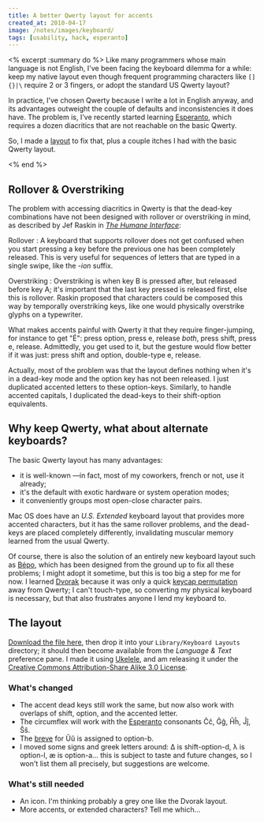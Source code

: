 ```yaml
---
title: A better Qwerty layout for accents
created_at: 2010-04-17
image: /notes/images/keyboard/
tags: [usability, hack, esperanto]
---
```

<% excerpt :summary do %>
Like many programmers whose main language is not English, I've been facing the keyboard dilemma for a while:
keep my native layout even though frequent programming characters like `[]{}|\` require 2 or 3 fingers, or adopt the standard US Qwerty layout?

In practice, I've chosen Qwerty because I write a lot in English anyway, and its advantages outweight the couple of defaults and inconsistencies it does have. The problem is, I've recently started learning [Esperanto][], which requires a dozen diacritics that are not reachable on the basic Qwerty.

So, I made a [layout][] to fix that, plus a couple itches I had with the basic Qwerty layout.

[esperanto]: http://en.wikipedia.org/wiki/Esperanto
[layout]: http://github.com/cdlm/infrastructure/blob/master/mac/Accented%20QWERTY.keylayout
<% end %>


## Rollover & Overstriking

The problem with accessing diacritics in Qwerty is that the dead-key combinations have not been designed with rollover or overstriking in mind, as described by Jef Raskin in [_The Humane Interface_][thi]:

Rollover
: A keyboard that supports rollover does not get confused when you start pressing a key before the previous one has been completely released. This is very useful for sequences of letters that are typed in a single swipe, like the _-ion_ suffix.

Overstriking
: Overstriking is when key B is pressed after, but released before key A; it's important that the last key pressed is released first, else this is rollover. Raskin proposed that characters could be composed this way by temporally overstriking keys, like one would physically overstrike glyphs on a typewriter.

What makes accents painful with Qwerty it that they require finger-jumping, for instance to get "É":
press option, press e, release *both*, press shift, press e, release.
Admittedly, you get used to it, but the gesture would flow better if it was just:
press shift and option, double-type e, release.

Actually, most of the problem was that the layout defines nothing when it's in a dead-key mode and the option key has not been released. I just duplicated accented letters to these option-keys. Similarly, to handle accented capitals, I duplicated the dead-keys to their shift-option equivalents.

## Why keep Qwerty, what about alternate keyboards?

The basic Qwerty layout has many advantages:

- it is well-known —in fact, most of my coworkers, french or not, use it already;
- it's the default with exotic hardware or system operation modes;
- it conveniently groups most open-close character pairs.

Mac OS does have an _U.S. Extended_ keyboard layout that provides more accented characters, but it has the same rollover problems, and the dead-keys are placed completely differently, invalidating muscular memory learned from the usual Qwerty.

Of course, there is also the solution of an entirely new keyboard layout such as [Bépo][bepo], which has been designed from the ground up to fix all these problems; I might adopt it sometime, but this is too big a step for me for now. I learned [Dvorak][] because it was only a quick [keycap permutation][qw-dv] away from Qwerty; I can't touch-type, so converting my physical keyboard is necessary, but that also frustrates anyone I lend my keyboard to.

## The layout

[Download the file here][layout], then drop it into your `Library/Keyboard Layouts` directory; it should then become available from the _Language & Text_ preference pane. I made it using [Ukelele][], and am releasing it under the [Creative Commons Attribution-Share Alike 3.0 License][cc-bysa].

### What's changed

- The accent dead keys still work the same, but now also work with overlaps of shift, option, and the accented letter.
- The circumflex will work with the [Esperanto][] consonants Ĉĉ, Ĝĝ, Ĥĥ, Ĵĵ, Ŝŝ.
- The [breve][] for Ŭŭ is assigned to option-b.
- I moved some signs and greek letters around: ∆ is shift-option-d, λ is option-l, æ is option-a… this is subject to taste and future changes, so I won't list them all precisely, but suggestions are welcome.

### What's still needed

- An icon. I'm thinking probably a grey one like the Dvorak layout.
- More accents, or extended characters? Tell me which…


[azerty]: http://en.wikipedia.org/wiki/AZERTY#Layout_of_the_French_keyboard_under_Macintosh
[bepo]: http://bepo.fr
[breve]: http://en.wikipedia.org/wiki/Breve
[cc-bysa]: http://creativecommons.org/licenses/by-sa/3.0/
[dvorak]: http://en.wikipedia.org/wiki/Dvorak_Simplified_Keyboard
[qw-dv]: http://www.flickr.com/photos/damienpollet/4302582401
[thi]: http://en.wikipedia.org/wiki/The_Humane_Interface
[ukelele]: http://scripts.sil.org/ukelele

